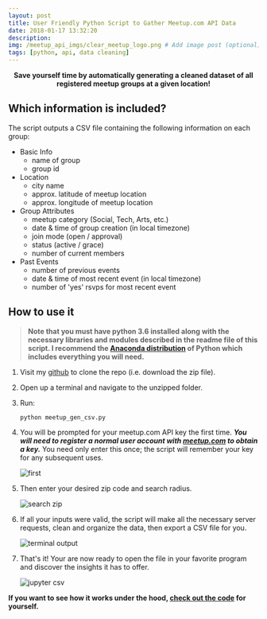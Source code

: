 ```yaml
---
layout: post
title: User Friendly Python Script to Gather Meetup.com API Data
date: 2018-01-17 13:32:20
description: 
img: /meetup_api_imgs/clear_meetup_logo.png # Add image post (optional)
tags: [python, api, data cleaning]
---
```

<p align = "center">
<b>
Save yourself time by automatically generating a cleaned dataset of all registered meetup groups at a given location!</b></p>


## Which information is included?

The script outputs a CSV file containing the following information on each group:

* Basic Info
	* name of group
	* group id
* Location
	* city name
	* approx. latitude of meetup location
	* approx. longitude of meetup location
* Group Attributes
	* meetup category (Social, Tech, Arts, etc.)
	* date & time of group creation (in local timezone)
	* join mode (open / approval)
	* status (active / grace)
	* number of current members
* Past Events
	- number of previous events
	- date & time of most recent event (in local timezone)
	- number of 'yes' rsvps for most recent event

## How to use it

> **Note that you must have python 3.6 installed along with the necessary libraries and modules described in the readme file of this script. I recommend the [Anaconda distribution](https://www.anaconda.com/download/) of Python which includes everything you will need.**

1. Visit my [github](https://github.com/awgraves/meetup_api) to clone the repo (i.e. download the zip file).

2. Open up a terminal and navigate to the unzipped folder.

3. Run:
	````
	python meetup_gen_csv.py
	````
4. You will be prompted for your meetup.com API key the first time. ***You will need to register a normal user account with [meetup.com](http://www.meetup.com/register) to obtain a key.***  You need only enter this once; the script will remember your key for any subsequent uses.

	![first]({{site.url}}/assets/img/meetup_api_imgs/enter_api.png)

5. Then enter your desired zip code and search radius.
	
	![search zip]({{site.baseurl}}/assets/img/meetup_api_imgs/zipcode.png)
	
6. If all your inputs were valid, the script will make all the necessary server requests, clean and organize the data, then export a CSV file for you.

	![terminal output]({{site.baseurl}}/assets/img/meetup_api_imgs/successful_output.png)
	
7. That's it!  Your are now ready to open the file in your favorite program and discover the insights it has to offer.

	![jupyter csv]({{site.baseurl}}/assets/img/meetup_api_imgs/jupyter_csv.png)

**If you want to see how it works under the hood, [check out the code](https://github.com/awgraves/meetup_api/blob/master/meetup_csv_gen.py) for yourself.**

